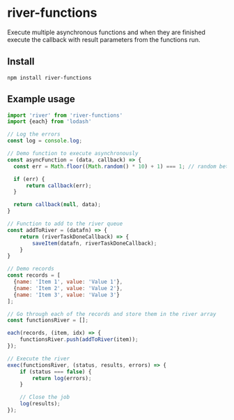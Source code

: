 # river-functions

Execute multiple asynchronous functions and when they are finished execute the callback with result parameters from the functions run.

## Install

`npm install river-functions`

## Example usage

```js
import 'river' from 'river-functions'
import {each} from 'lodash'

// Log the errors
const log = console.log;

// Demo function to execute asynchronously
const asyncFunction = (data, callback) => {
  const err = Math.floor((Math.random() * 10) + 1) === 1; // random between 1 and 10. If 1, error is true

  if (err) {
      return callback(err);
  }

  return callback(null, data);
}

// Function to add to the river queue
const addToRiver = (datafn) => {
    return (riverTaskDoneCallback) => {
        saveItem(datafn, riverTaskDoneCallback);
    }
}

// Demo records
const records = [
  {name: 'Item 1', value: 'Value 1'},
  {name: 'Item 2', value: 'Value 2'},
  {name: 'Item 3', value: 'Value 3'}
];

// Go through each of the records and store them in the river array
const functionsRiver = [];

each(records, (item, idx) => {
    functionsRiver.push(addToRiver(item));
});

// Execute the river
exec(functionsRiver, (status, results, errors) => {
    if (status === false) {
        return log(errors);
    }

    // Close the job
    log(results);
});
```
